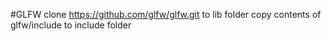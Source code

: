 #GLFW
    clone https://github.com/glfw/glfw.git to lib folder
    copy contents of glfw/include to include folder

